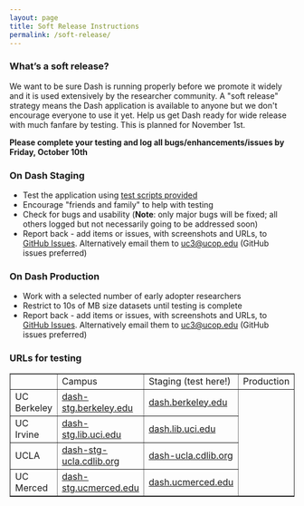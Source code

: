 ```yaml
---
layout: page
title: Soft Release Instructions
permalink: /soft-release/
---
```


### What’s a soft release?

We want to be sure Dash is running properly before we promote it widely and it is used extensively by the researcher community. A "soft release" strategy means the Dash application is available to anyone but we don't encourage everyone to use it yet. Help us get Dash ready for wide release with much fanfare by testing. This is planned for November 1st.

**Please complete your testing and log all bugs/enhancements/issues by Friday, October 10th**

### On Dash Staging

* Test the application using [test scripts provided](https://docs.google.com/document/d/1ijZZiqtMtdJnfQd8MH6Qmq4BBr4njiYInVYJzYu5eSc/edit) 
* Encourage "friends and family" to help with testing
* Check for bugs and usability (**Note**: only major bugs will be fixed; all others logged but not necessarily going to be addressed soon)
* Report back - add items or issues, with screenshots and URLs, to [GitHub Issues](http://github.com/CDLUC3/dash/issues). Alternatively email them to uc3@ucop.edu (GitHub issues preferred)

### On Dash Production

* Work with a selected number of early adopter researchers
* Restrict to 10s of MB size datasets until testing is complete
* Report back - add items or issues, with screenshots and URLs, to [GitHub Issues](http://github.com/CDLUC3/dash/issues). Alternatively email them to uc3@ucop.edu (GitHub issues preferred)

### URLs for testing

<table border="1" style="width:100%">														
<th>	<td> 	Campus 	</td>	<td> 		 Staging (test here!) 		</td>	<td> 		Production 		</td>	</th>
<tr>	<td> 	 UC Berkeley 	</td>	<td> 	<a href="	http://dash-stg.berkeley.edu">dash-stg.berkeley.edu	</a>	</td>	<td> 	<a href="	http://dash.berkeley.edu">dash.berkeley.edu	</a>	</td>	</tr>
<tr>	<td> 	 UC Irvine 	</td>	<td> 	<a href="	http://dash-stg.lib.uci.edu">dash-stg.lib.uci.edu	</a>	</td>	<td> 	<a href="	http://dash.lib.uci.edu">dash.lib.uci.edu	</a>	</td>	</tr>
<tr>	<td> 	 UCLA 	</td>	<td> 	<a href="	http://dash-ucla-stg.cdlib.org">dash-stg-ucla.cdlib.org	</a>	</td>	<td> 	<a href="	http://dash-ucla.cdlib.org">dash-ucla.cdlib.org	</a>	</td>	</tr>
<tr>	<td> 	 UC Merced 	</td>	<td> 	<a href="	http://dash-stg.ucmerced.edu">dash-stg.ucmerced.edu	</a>	</td>	<td> 	<a href="	http://dash.ucmerced.edu">dash.ucmerced.edu	</a>	</td>	</tr>
</table>														

